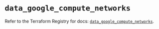 # `data_google_compute_networks`

Refer to the Terraform Registry for docs: [`data_google_compute_networks`](https://registry.terraform.io/providers/hashicorp/google/6.50.0/docs/data-sources/compute_networks).
